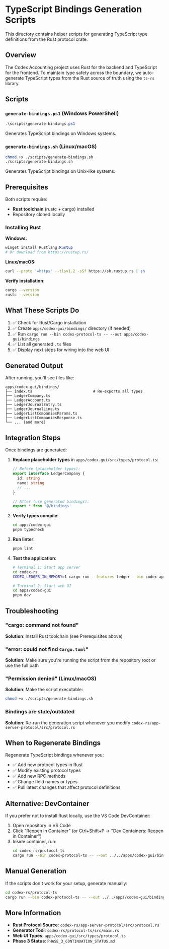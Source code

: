 # TypeScript Bindings Generation Scripts

This directory contains helper scripts for generating TypeScript type definitions from the Rust protocol crate.

## Overview

The Codex Accounting project uses Rust for the backend and TypeScript for the frontend. To maintain type safety across the boundary, we auto-generate TypeScript types from the Rust source of truth using the `ts-rs` library.

## Scripts

### `generate-bindings.ps1` (Windows PowerShell)

```powershell
.\scripts\generate-bindings.ps1
```

Generates TypeScript bindings on Windows systems.

### `generate-bindings.sh` (Linux/macOS)

```bash
chmod +x ./scripts/generate-bindings.sh
./scripts/generate-bindings.sh
```

Generates TypeScript bindings on Unix-like systems.

## Prerequisites

Both scripts require:
- **Rust toolchain** (rustc + cargo) installed
- Repository cloned locally

### Installing Rust

**Windows:**
```powershell
winget install Rustlang.Rustup
# Or download from https://rustup.rs/
```

**Linux/macOS:**
```bash
curl --proto '=https' --tlsv1.2 -sSf https://sh.rustup.rs | sh
```

**Verify installation:**
```bash
cargo --version
rustc --version
```

## What These Scripts Do

1. ✅ Check for Rust/Cargo installation
2. ✅ Create `apps/codex-gui/bindings/` directory (if needed)
3. ✅ Run `cargo run --bin codex-protocol-ts -- --out apps/codex-gui/bindings`
4. ✅ List all generated `.ts` files
5. ✅ Display next steps for wiring into the web UI

## Generated Output

After running, you'll see files like:

```
apps/codex-gui/bindings/
├── index.ts                           # Re-exports all types
├── LedgerCompany.ts
├── LedgerAccount.ts
├── LedgerJournalEntry.ts
├── LedgerJournalLine.ts
├── LedgerListCompaniesParams.ts
├── LedgerListCompaniesResponse.ts
└── ... (and more)
```

## Integration Steps

Once bindings are generated:

1. **Replace placeholder types** in `apps/codex-gui/src/types/protocol.ts`:

   ```typescript
   // Before (placeholder types):
   export interface LedgerCompany {
     id: string
     name: string
     // ...
   }

   // After (use generated bindings):
   export * from '@/bindings'
   ```

2. **Verify types compile**:
   ```bash
   cd apps/codex-gui
   pnpm typecheck
   ```

3. **Run linter**:
   ```bash
   pnpm lint
   ```

4. **Test the application**:
   ```bash
   # Terminal 1: Start app server
   cd codex-rs
   CODEX_LEDGER_IN_MEMORY=1 cargo run --features ledger --bin codex-app-server

   # Terminal 2: Start web UI
   cd apps/codex-gui
   pnpm dev
   ```

## Troubleshooting

### "cargo: command not found"

**Solution**: Install Rust toolchain (see Prerequisites above)

### "error: could not find `Cargo.toml`"

**Solution**: Make sure you're running the script from the repository root or use the full path

### "Permission denied" (Linux/macOS)

**Solution**: Make the script executable:
```bash
chmod +x ./scripts/generate-bindings.sh
```

### Bindings are stale/outdated

**Solution**: Re-run the generation script whenever you modify `codex-rs/app-server-protocol/src/protocol.rs`

## When to Regenerate Bindings

Regenerate TypeScript bindings whenever you:
- ✅ Add new protocol types in Rust
- ✅ Modify existing protocol types
- ✅ Add new RPC methods
- ✅ Change field names or types
- ✅ Pull latest changes that affect protocol definitions

## Alternative: DevContainer

If you prefer not to install Rust locally, use the VS Code DevContainer:

1. Open repository in VS Code
2. Click "Reopen in Container" (or Ctrl+Shift+P → "Dev Containers: Reopen in Container")
3. Inside container, run:
   ```bash
   cd codex-rs/protocol-ts
   cargo run --bin codex-protocol-ts -- --out ../../apps/codex-gui/bindings
   ```

## Manual Generation

If the scripts don't work for your setup, generate manually:

```bash
cd codex-rs/protocol-ts
cargo run --bin codex-protocol-ts -- --out ../../apps/codex-gui/bindings
```

## More Information

- **Rust Protocol Source**: `codex-rs/app-server-protocol/src/protocol.rs`
- **Generator Tool**: `codex-rs/protocol-ts/src/main.rs`
- **Web UI Types**: `apps/codex-gui/src/types/protocol.ts`
- **Phase 3 Status**: `PHASE_3_CONTINUATION_STATUS.md`
